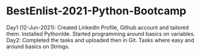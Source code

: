 # BestEnlist-2021-Python-Bootcamp
Day1 (12-Jun-2021): Created LinkedIn Profile, Github account and tailored them. Installed PythonIde. Started programming around basics on variables. 
Day2: Completed the tasks and uploaded then in Git. Tasks where easy and around basics on Strings.
